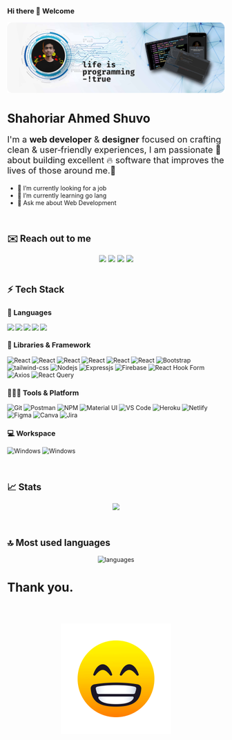 ### Hi there 👋 Welcome

![Design and Development](./banner.png)

# Shahoriar Ahmed Shuvo

<p style="font-size: 20px">I'm a <b>web developer</b> & <b>designer</b> focused on crafting clean & user‑friendly experiences, I am passionate 🚀 about building excellent 🔥 software that improves the lives of those around me.👀</p>

- 🔭 I’m currently looking for a job 
- 🌱 I’m currently learning go lang 
- 💬 Ask me about Web Development

<br>

## ✉️ Reach out to me

<div style="display: flex; gap: 5px; justify-content: center;">

<a href="https://me.m/devshahorair" target="_blank">
  <img src="https://img.shields.io/badge/Messenger🔗-blue?style=for-the-badge&logo=messenger&logoColor=white" />
</a>

<a href="https://wa.me/8801777596337" target="_blank">
  <img src="https://img.shields.io/badge/whatsapp🔗-25D366?style=for-the-badge&logo=whatsapp&logoColor=white" />
</a>

<a href="mailto:shuvo1556@gmail.com" target="_blank">
  <img src="https://img.shields.io/badge/Email📧-EA4335?style=for-the-badge&logo=maildotru&logoColor=white" />
</a>
<a href="https://www.linkedin.com/in/devshahoriar/" target="_blank">
  <img src="https://img.shields.io/badge/Linkdin-0A66C2?style=for-the-badge&logo=linkedin&logoColor=white" />
</a>

</div>

<br>

## ⚡ Tech Stack

### 🚀 Languages

<div style="display: flex; gap: 3px;">
<img src="https://img.shields.io/badge/HTML-E34F26?style=for-the-badge&logo=html5&logoColor=white" />
<img src="https://img.shields.io/badge/css-1572B6?style=for-the-badge&logo=css3&logoColor=white" />
<img src="https://img.shields.io/badge/javascript-F7DF1E?style=for-the-badge&logo=javascript&logoColor=white" />
<img src="https://img.shields.io/badge/typescript-3178C6?style=for-the-badge&logo=typescript&logoColor=white" />
<img src="https://img.shields.io/badge/go-00ADD8?style=for-the-badge&logo=go&logoColor=white" />
</div>



### 🧩 Libraries & Framework

![React](https://img.shields.io/badge/React-20232A?style=for-the-badge&logo=react&logoColor=61DAFB)
![React](https://img.shields.io/badge/next.js-000000?style=for-the-badge&logo=nextdotjs&logoColor=61DAFB)
![React](https://img.shields.io/badge/redux-764ABC?style=for-the-badge&logo=redux&logoColor=61DAFB)
![React](https://img.shields.io/badge/mongodb-47A248?style=for-the-badge&logo=mongodb&logoColor=61DAFB)
![React](https://img.shields.io/badge/sqlite-003B57?style=for-the-badge&logo=sqlite&logoColor=61DAFB)
![React](https://img.shields.io/badge/postgresql-4169E1?style=for-the-badge&logo=postgresql&logoColor=61DAFB)
![Bootstrap](https://img.shields.io/badge/Bootstrap-563D7C?style=for-the-badge&logo=bootstrap&logoColor=white)
![tailwind-css](https://img.shields.io/badge/Tailwind--css-06B6D4?style=for-the-badge&logo=tailwindcss&logoColor=white)
![Nodejs](https://img.shields.io/badge/Node.js-339933?style=for-the-badge&logo=nodedotjs&logoColor=white)
![Expressjs](https://img.shields.io/badge/Express-000000?style=for-the-badge&logo=express&logoColor=white)
![Firebase](https://img.shields.io/badge/Firebase-FFCA28?style=for-the-badge&logo=firebase&logoColor=white)
![React Hook Form](https://img.shields.io/badge/React--Hook--Form-EC5990?style=for-the-badge&logo=reacthookform&logoColor=white)
![Axios](https://img.shields.io/badge/Axios-5A29E4?style=for-the-badge&logo=axios&logoColor=white)
![React Query](https://img.shields.io/badge/React--Query-FF4154?style=for-the-badge&logo=reactquery&logoColor=white)

### 🧑🏻‍💻 Tools & Platform

![Git](https://img.shields.io/badge/Git-F05032?style=for-the-badge&logo=git&logoColor=white)
![Postman](https://img.shields.io/badge/Postman-FF6C37?style=for-the-badge&logo=Postman&logoColor=white)
![NPM](https://img.shields.io/badge/npm-CB3837?style=for-the-badge&logo=npm&logoColor=white)
![Material UI](https://img.shields.io/badge/Material--UI-0081CB?style=for-the-badge&logo=mui&logoColor=white)
![VS Code](https://img.shields.io/badge/Visual_Studio_Code-0078D4?style=for-the-badge&logo=visual%20studio%20code&logoColor=white)
![Heroku](https://img.shields.io/badge/Heroku-430098?style=for-the-badge&logo=heroku&logoColor=white)
![Netlify](https://img.shields.io/badge/Netlify-00C7B7?style=for-the-badge&logo=netlify&logoColor=white)
![Figma](https://img.shields.io/badge/Figma-F24E1E?style=for-the-badge&logo=figma&logoColor=white)
![Canva](https://img.shields.io/badge/Canva-%2300C4CC.svg?&style=for-the-badge&logo=Canva&logoColor=white)
![Jira](https://img.shields.io/badge/Jira--Software-0052CC.svg?&style=for-the-badge&logo=Jirasoftware&logoColor=white)

### 💻 Workspace

![Windows](https://img.shields.io/badge/Windows-0078D6?style=for-the-badge&logo=windows&logoColor=white)
![Windows](https://img.shields.io/badge/linux(WSL)-FCC624?style=for-the-badge&logo=linux&logoColor=white)

<br>

## 📈 Stats

<p align="center">
 <img width="48%" src="https://github-readme-stats.vercel.app/api?username=devshahoriar&show_icons=true&hide_border=true&theme=radical&rank_icon=github" />
</p>

<br>

## 🔝 Most used languages

<p align="center">
  <img alt="languages" src="https://github-readme-stats.vercel.app/api/top-langs/?username=devshahoriar&layout=compact&hide_border=true&theme=radical&langs_count=10" />
</p>

# Thank you.
<br>
<br>
<p align="center">
  <img alt="welcome" src="./happy.gif"/>
</p>
